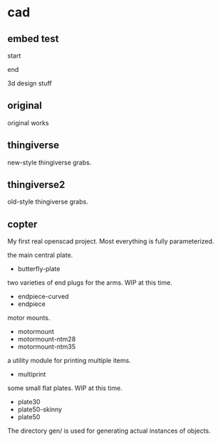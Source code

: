 cad
===

## embed test

start

<script async id="asciicast-569727" src="https://asciinema.org/a/569727"></script>

<script async id="asciicast-569727" src="https://asciinema.org/a/569727.js"></script>


end

3d design stuff

original
--------

original works

thingiverse
-----------

new-style thingiverse grabs.

thingiverse2
------------

old-style thingiverse grabs.

copter
------

My first real openscad project.  Most everything is fully parameterized.

the main central plate.
- butterfly-plate

two varieties of end plugs for the arms.  WIP at this time.
- endpiece-curved
- endpiece

motor mounts.
- motormount
- motormount-ntm28
- motormount-ntm35

a utility module for printing multiple items.
- multiprint

some small flat plates.  WIP at this time.
- plate30
- plate50-skinny
- plate50

The directory gen/ is used for generating actual instances of objects.
